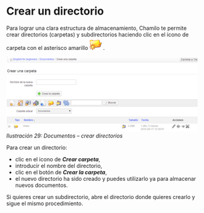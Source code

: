 # Crear un directorio

Para lograr una clara estructura de almacenamiento, Chamilo te permite crear directorios \(carpetas\) y subdirectorios haciendo clic en el icono de carpeta con el asterisco amarillo ![](../../.gitbook/assets/graphics114%20%284%29.png) .

![](../../.gitbook/assets/images32%20%289%29.png)_Ilustración 29: Documentos – crear directorios_

Para crear un directorio:

* clic en el icono de _**Crear carpeta**_,
* introducir el nombre del directorio,
* clic en el botón de _**Crear la carpeta**_,
* el nuevo directorio ha sido creado y puedes utilizarlo ya para almacenar nuevos documentos.

Si quieres crear un subdirectorio, abre el directorio donde quieres crearlo y sigue el mismo procedimiento.

